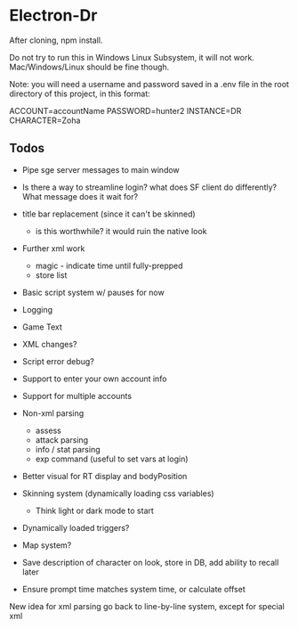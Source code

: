 # Electron-Dr

After cloning, npm install.

Do not try to run this in Windows Linux Subsystem, it will not work. Mac/Windows/Linux should be fine though.

Note: you will need a username and password saved in a .env file in the root directory of this project, in this format:

ACCOUNT=accountName
PASSWORD=hunter2
INSTANCE=DR
CHARACTER=Zoha

## Todos

- Pipe sge server messages to main window
- Is there a way to streamline login? what does SF client do differently? What message does it wait for?

- title bar replacement (since it can't be skinned)
  - is this worthwhile? it would ruin the native look

- Further xml work
  - magic - indicate time until fully-prepped
  - store list

- Basic script system w/ pauses for now

- Logging
- Game Text
- XML changes?
- Script error debug?

- Support to enter your own account info
- Support for multiple accounts

- Non-xml parsing
  - assess
  - attack parsing
  - info / stat parsing
  - exp command (useful to set vars at login)

- Better visual for RT display and bodyPosition

- Skinning system (dynamically loading css variables)
  - Think light or dark mode to start

- Dynamically loaded triggers?

- Map system?

- Save description of character on look, store in DB, add ability to recall later

- Ensure prompt time matches system time, or calculate offset

New idea for xml parsing
go back to line-by-line system, except for special xml